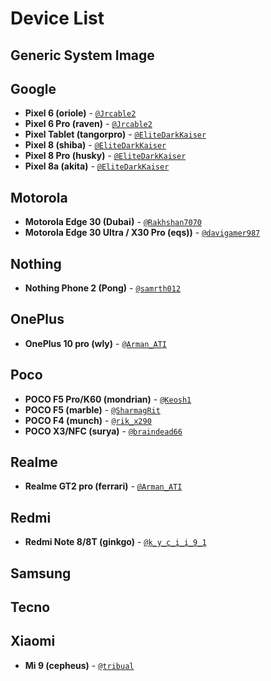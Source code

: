 # Device List

## Generic System Image

## Google
- **Pixel 6 (oriole)** - [`@Jrcable2`](https://t.me/Jrcable2)
- **Pixel 6 Pro (raven)** - [`@Jrcable2`](https://t.me/Jrcable2)
- **Pixel Tablet (tangorpro)** - [`@EliteDarkKaiser`](https://t.me/EliteDarkKaiser)
- **Pixel 8 (shiba)** - [`@EliteDarkKaiser`](https://t.me/EliteDarkKaiser)
- **Pixel 8 Pro (husky)** - [`@EliteDarkKaiser`](https://t.me/EliteDarkKaiser)
- **Pixel 8a (akita)** - [`@EliteDarkKaiser`](https://t.me/EliteDarkKaiser)

## Motorola
- **Motorola Edge 30 (Dubai)** - [`@Rakhshan7070`](https://t.me/shan_rakh)
- **Motorola Edge 30 Ultra / X30 Pro (eqs))** - [`@davigamer987`](https://t.me/davigamer987)


## Nothing
- **Nothing Phone 2 (Pong)** - [`@samrth012`](https://t.me/samrth012)

## OnePlus
- **OnePlus 10 pro (wly)** - [`@Arman_ATI`](https://t.me/Arman_ATI)

## Poco
- **POCO F5 Pro/K60 (mondrian)** - [`@Keosh1`](https://t.me/Keosh1)
- **POCO F5 (marble)** - [`@SharmagRit`](https://t.me/SharmagRit)
- **POCO F4 (munch)** - [`@rik_x290`](https://t.me/rik_x290)
- **POCO X3/NFC (surya)** - [`@braindead66`](https://t.me/braindead66)

## Realme
- **Realme GT2 pro (ferrari)** - [`@Arman_ATI`](https://t.me/Arman_ATI)

## Redmi
- **Redmi Note 8/8T (ginkgo)** - [`@k_y_c_i_i_9_1`](https://t.me/k_y_c_i_i_9_1)

## Samsung

## Tecno

## Xiaomi
- **Mi 9 (cepheus)** - [`@tribual`](https://t.me/tribual)

